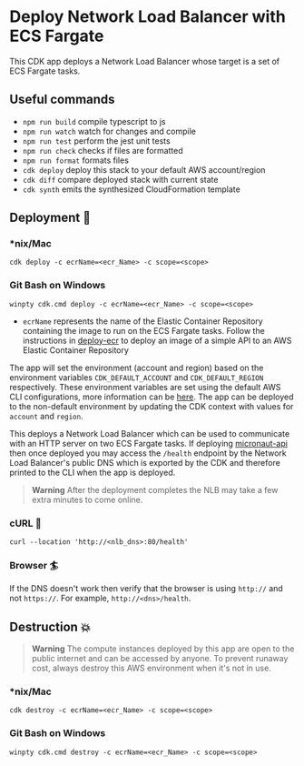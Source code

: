 # Deploy Network Load Balancer with ECS Fargate

This CDK app deploys a Network Load Balancer whose target is a set of ECS Fargate tasks.

## Useful commands

- `npm run build` compile typescript to js
- `npm run watch` watch for changes and compile
- `npm run test` perform the jest unit tests
- `npm run check` checks if files are formatted
- `npm run format` formats files
- `cdk deploy` deploy this stack to your default AWS account/region
- `cdk diff` compare deployed stack with current state
- `cdk synth` emits the synthesized CloudFormation template

## Deployment :rocket:

### \*nix/Mac

`cdk deploy -c ecrName=<ecr_Name> -c scope=<scope>`

### Git Bash on Windows

`winpty cdk.cmd deploy -c ecrName=<ecr_Name> -c scope=<scope>`

- `ecrName` represents the name of the Elastic Container Repository containing the image to run on the ECS Fargate tasks. Follow the instructions in [deploy-ecr](../deploy-ecr/README.md) to deploy an image of a simple API to an AWS Elastic Container Repository

The app will set the environment (account and region) based on the environment variables `CDK_DEFAULT_ACCOUNT` and `CDK_DEFAULT_REGION` respectively. These environment variables are set using the default AWS CLI configurations, more information can be [here](https://docs.aws.amazon.com/cdk/v2/guide/environments.html). The app can be deployed to the non-default environment by updating the CDK context with values for `account` and `region`.

This deploys a Network Load Balancer which can be used to communicate with an HTTP server on two ECS Fargate tasks. If deploying [micronaut-api](../api/README.md) then once deployed you may access the `/health` endpoint by the Network Load Balancer's public DNS which is exported by the CDK and therefore printed to the CLI when the app is deployed.

> **Warning** After the deployment completes the NLB may take a few extra minutes to come online.

### cURL :curling_stone:

`curl --location 'http://<nlb_dns>:80/health'`

### Browser :surfer:

If the DNS doesn't work then verify that the browser is using `http://` and not `https://`. For example, `http://<dns>/health`.

## Destruction :boom:

> **Warning** The compute instances deployed by this app are open to the public internet and can be accessed by anyone. To prevent runaway cost, always destroy this AWS environment when it's not in use.

### \*nix/Mac

`cdk destroy -c ecrName=<ecr_Name> -c scope=<scope>`

### Git Bash on Windows

`winpty cdk.cmd destroy -c ecrName=<ecr_Name> -c scope=<scope>`
